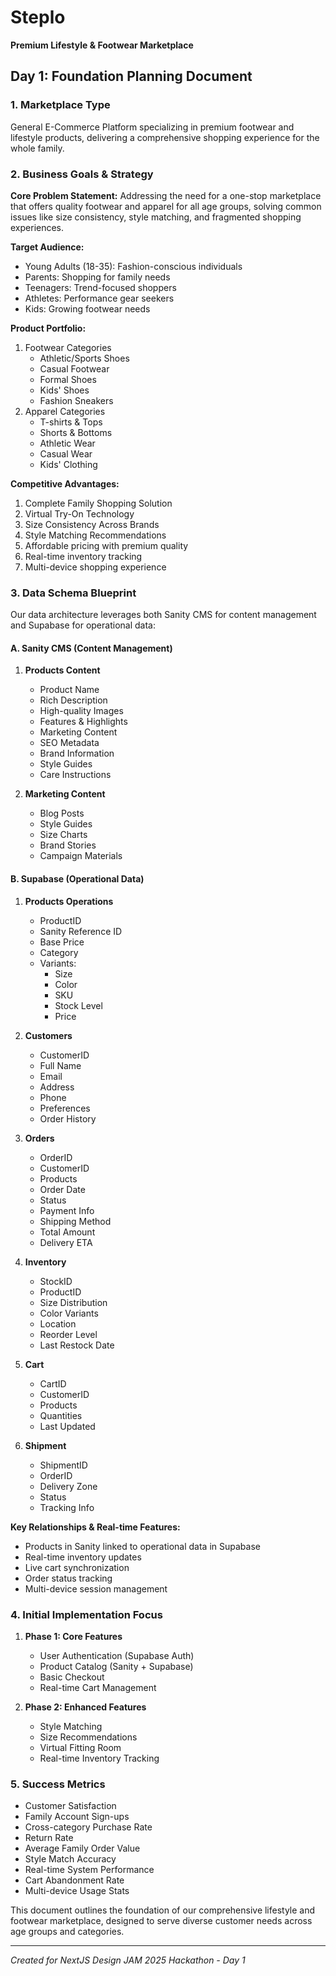 # Steplo

**Premium Lifestyle & Footwear Marketplace**

## **Day 1: Foundation Planning Document**

### **1\. Marketplace Type**

General E-Commerce Platform specializing in premium footwear and lifestyle products, delivering a comprehensive shopping experience for the whole family.

### **2\. Business Goals & Strategy**

**Core Problem Statement:** Addressing the need for a one-stop marketplace that offers quality footwear and apparel for all age groups, solving common issues like size consistency, style matching, and fragmented shopping experiences.

**Target Audience:**

- Young Adults (18-35): Fashion-conscious individuals
- Parents: Shopping for family needs
- Teenagers: Trend-focused shoppers
- Athletes: Performance gear seekers
- Kids: Growing footwear needs

**Product Portfolio:**

1. Footwear Categories
   - Athletic/Sports Shoes
   - Casual Footwear
   - Formal Shoes
   - Kids' Shoes
   - Fashion Sneakers
2. Apparel Categories
   - T-shirts & Tops
   - Shorts & Bottoms
   - Athletic Wear
   - Casual Wear
   - Kids' Clothing

**Competitive Advantages:**

1. Complete Family Shopping Solution
2. Virtual Try-On Technology
3. Size Consistency Across Brands
4. Style Matching Recommendations
5. Affordable pricing with premium quality
6. Real-time inventory tracking
7. Multi-device shopping experience

### **3\. Data Schema Blueprint**

Our data architecture leverages both Sanity CMS for content management and Supabase for operational data:

#### **A. Sanity CMS (Content Management)**

1. **Products Content**

   - Product Name
   - Rich Description
   - High-quality Images
   - Features & Highlights
   - Marketing Content
   - SEO Metadata
   - Brand Information
   - Style Guides
   - Care Instructions

2. **Marketing Content**
   - Blog Posts
   - Style Guides
   - Size Charts
   - Brand Stories
   - Campaign Materials

#### **B. Supabase (Operational Data)**

1. **Products Operations**

   - ProductID
   - Sanity Reference ID
   - Base Price
   - Category
   - Variants:
     - Size
     - Color
     - SKU
     - Stock Level
     - Price

2. **Customers**

   - CustomerID
   - Full Name
   - Email
   - Address
   - Phone
   - Preferences
   - Order History

3. **Orders**

   - OrderID
   - CustomerID
   - Products
   - Order Date
   - Status
   - Payment Info
   - Shipping Method
   - Total Amount
   - Delivery ETA

4. **Inventory**

   - StockID
   - ProductID
   - Size Distribution
   - Color Variants
   - Location
   - Reorder Level
   - Last Restock Date

5. **Cart**

   - CartID
   - CustomerID
   - Products
   - Quantities
   - Last Updated

6. **Shipment**
   - ShipmentID
   - OrderID
   - Delivery Zone
   - Status
   - Tracking Info

**Key Relationships & Real-time Features:**

- Products in Sanity linked to operational data in Supabase
- Real-time inventory updates
- Live cart synchronization
- Order status tracking
- Multi-device session management

### **4\. Initial Implementation Focus**

1. **Phase 1: Core Features**

   - User Authentication (Supabase Auth)
   - Product Catalog (Sanity + Supabase)
   - Basic Checkout
   - Real-time Cart Management

2. **Phase 2: Enhanced Features**
   - Style Matching
   - Size Recommendations
   - Virtual Fitting Room
   - Real-time Inventory Tracking

### **5\. Success Metrics**

- Customer Satisfaction
- Family Account Sign-ups
- Cross-category Purchase Rate
- Return Rate
- Average Family Order Value
- Style Match Accuracy
- Real-time System Performance
- Cart Abandonment Rate
- Multi-device Usage Stats

This document outlines the foundation of our comprehensive lifestyle and footwear marketplace, designed to serve diverse customer needs across age groups and categories.

---

_Created for NextJS Design JAM 2025 Hackathon \- Day 1_
